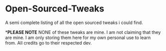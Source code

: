 # Open-Sourced-Tweaks
A semi complete listing of all the open sourced tweaks i could find.


***************PLEASE NOTE**************
NONE of these tweaks are mine. I am not claiming that they are mine. I am only storing them here for my own personal use to learn from. All credits go to their respected dev.
